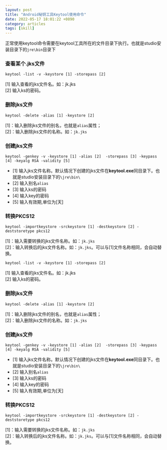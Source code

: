 ```yaml
---
layout: post
title: "Android秘钥工具Keytool使用命令"
date: 2022-05-17 18:01:22 +0890
category: articles
tags: [skill]
---
```

正常使用keytool命令需要在keytool工具所在的文件目录下执行。也就是studio安装目录下的`jre\bin`目录下



### 查看某个.jks文件
```
keytool -list -v -keystore [1] -storepass [2]
```
[1] 输入查看的jks文件名。如：jk.jks  
[2] 输入ks的密码。


### 删除jks文件
```
keytool -delete -alias [1] -keystore [2]
```
[1]：输入删除jks文件的别名，也就是`alias`属性；  
[2]：输入删除jks文件的名称。如：`jk.jks`

### 创建jks文件
```
keytool -genkey -v -keystore [1] -alias [2]  -storepass [3] -keypass [4] -keyalg RSA -validity [5]
```
* [1] 输入jks文件名称。默认情况下创建的jks文件在**keytool.exe**同目录下。也就是studio安装目录下的` \jre\bin\ `
* [2] 输入别名`alias`
* [3] 输入ks的密码
* [4] 输入key的密码
* [5] 输入有效期,单位为[天]

### 转换PKCS12
```
keytool -importkeystore -srckeystore [1] -destkeystore [2] -deststoretype pkcs12
```
[1]：输入需要转换的jks文件名称。如：`jk.jks`  
[2]：输入转换后的jks文件名称。如：`jk.jks`。可以与[1]文件名称相同，会自动替换。

```
keytool -list -v -keystore [1] -storepass [2]
```
[1] 输入查看的jks文件名。如：jk.jks  
[2] 输入ks的密码。


### 删除jks文件
```
keytool -delete -alias [1] -keystore [2]
```
[1]：输入删除jks文件的别名，也就是`alias`属性；  
[2]：输入删除jks文件的名称。如：`jk.jks`

### 创建jks文件
```
keytool -genkey -v -keystore [1] -alias [2]  -storepass [3] -keypass [4] -keyalg RSA -validity [5]
```
* [1] 输入jks文件名称。默认情况下创建的jks文件在**keytool.exe**同目录下。也就是studio安装目录下的` \jre\bin\ `
* [2] 输入别名`alias`
* [3] 输入ks的密码
* [4] 输入key的密码
* [5] 输入有效期,单位为[天]

### 转换PKCS12
```
keytool -importkeystore -srckeystore [1] -destkeystore [2] -deststoretype pkcs12
```
[1]：输入需要转换的jks文件名称。如：`jk.jks`  
[2]：输入转换后的jks文件名称。如：`jk.jks`。可以与[1]文件名称相同，会自动替换。
